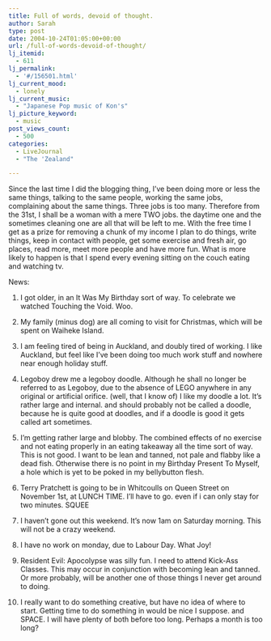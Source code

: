 ```yaml
---
title: Full of words, devoid of thought.
author: Sarah
type: post
date: 2004-10-24T01:05:00+00:00
url: /full-of-words-devoid-of-thought/
lj_itemid:
  - 611
lj_permalink:
  - '#/156501.html'
lj_current_mood:
  - lonely
lj_current_music:
  - "Japanese Pop music of Kon's"
lj_picture_keyword:
  - music
post_views_count:
  - 500
categories:
  - LiveJournal
  - "The 'Zealand"

---
```

Since the last time I did the blogging thing, I&#8217;ve been doing more or less the same things, talking to the same people, working the same jobs, complaining about the same things. Three jobs is too many. Therefore from the 31st, I shall be a woman with a mere TWO jobs. the daytime one and the sometimes cleaning one are all that will be left to me. With the free time I get as a prize for removing a chunk of my income I plan to do things, write things, keep in contact with people, get some exercise and fresh air, go places, read more, meet more people and have more fun. What is more likely to happen is that I spend every evening sitting on the couch eating and watching tv.

News:

1. I got older, in an It Was My Birthday sort of way. To celebrate we watched Touching the Void. Woo.
  
2. My family (minus dog) are all coming to visit for Christmas, which will be spent on Waiheke Island.
  
3. I am feeling tired of being in Auckland, and doubly tired of working. I like Auckland, but feel like I&#8217;ve been doing too much work stuff and nowhere near enough holiday stuff.
  
4. Legoboy drew me a legoboy doodle. Although he shall no longer be referred to as Legoboy, due to the absence of LEGO anywhere in any original or artificial orifice. (well, that I know of) I like my doodle a lot. It&#8217;s rather large and internal. and should probably not be called a doodle, because he is quite good at doodles, and if a doodle is good it gets called art sometimes.
  
5. I&#8217;m getting rather large and blobby. The combined effects of no exercise and not eating properly in an eating takeaway all the time sort of way. This is not good. I want to be lean and tanned, not pale and flabby like a dead fish. Otherwise there is no point in my Birthday Present To Myself, a hole which is yet to be poked in my bellybutton flesh.
  
6. Terry Pratchett is going to be in Whitcoulls on Queen Street on November 1st, at LUNCH TIME. I&#8217;ll have to go. even if i can only stay for two minutes. SQUEE
  
7. I haven&#8217;t gone out this weekend. It&#8217;s now 1am on Saturday morning. This will not be a crazy weekend.
  
8. I have no work on monday, due to Labour Day. What Joy!
  
9. Resident Evil: Apocolypse was silly fun. I need to attend Kick-Ass Classes. This may occur in conjunction with becoming lean and tanned. Or more probably, will be another one of those things I never get around to doing.
  
10. I really want to do something creative, but have no idea of where to start. Getting time to do something in would be nice I suppose. and SPACE. I will have plenty of both before too long. Perhaps a month is too long?
